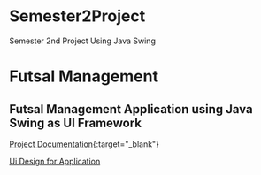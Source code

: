 # Semester2Project
Semester 2nd Project Using Java Swing

# Futsal Management
## Futsal Management Application using Java Swing as UI Framework 


[Project Documentation](https://1drv.ms/w/s!Aj_VGyf8dyouhTlGN_XdzDcDxqcC?e=igzpVp){:target="_blank"}


[Ui Design for Application](https://www.figma.com/file/uegNhnahr5aEmYxj9sxAK1/Futsal-Management?type=design&node-id=0%3A1&mode=design&t=LrzFTAe6JnXRkgMe-1)
